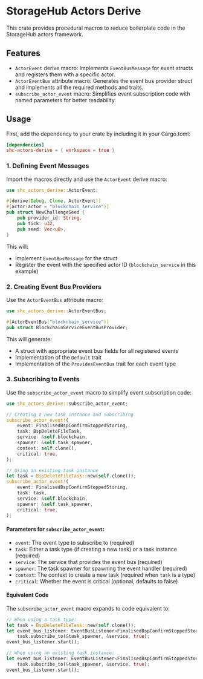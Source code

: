 # StorageHub Actors Derive

This crate provides procedural macros to reduce boilerplate code in the StorageHub actors framework.

## Features

- `ActorEvent` derive macro: Implements `EventBusMessage` for event structs and registers them with a specific actor.
- `ActorEventBus` attribute macro: Generates the event bus provider struct and implements all the required methods and traits.
- `subscribe_actor_event` macro: Simplifies event subscription code with named parameters for better readability.

## Usage

First, add the dependency to your crate by including it in your Cargo.toml:

```toml
[dependencies]
shc-actors-derive = { workspace = true }
```

### 1. Defining Event Messages

Import the macros directly and use the `ActorEvent` derive macro:

```rust
use shc_actors_derive::ActorEvent;

#[derive(Debug, Clone, ActorEvent)]
#[actor(actor = "blockchain_service")]
pub struct NewChallengeSeed {
    pub provider_id: String,
    pub tick: u32,
    pub seed: Vec<u8>,
}
```

This will:
- Implement `EventBusMessage` for the struct
- Register the event with the specified actor ID (`blockchain_service` in this example)

### 2. Creating Event Bus Providers

Use the `ActorEventBus` attribute macro:

```rust
use shc_actors_derive::ActorEventBus;

#[ActorEventBus("blockchain_service")]
pub struct BlockchainServiceEventBusProvider;
```

This will generate:
- A struct with appropriate event bus fields for all registered events
- Implementation of the `Default` trait
- Implementation of the `ProvidesEventBus` trait for each event type

### 3. Subscribing to Events

Use the `subscribe_actor_event` macro to simplify event subscription code:

```rust
use shc_actors_derive::subscribe_actor_event;

// Creating a new task instance and subscribing
subscribe_actor_event!(
    event: FinalisedBspConfirmStoppedStoring,
    task: BspDeleteFileTask,
    service: &self.blockchain,
    spawner: &self.task_spawner,
    context: self.clone(),
    critical: true,
);

// Using an existing task instance
let task = BspDeleteFileTask::new(self.clone());
subscribe_actor_event!(
    event: FinalisedBspConfirmStoppedStoring,
    task: task,
    service: &self.blockchain,
    spawner: &self.task_spawner,
    critical: true,
);
```

#### Parameters for `subscribe_actor_event`:

- `event`: The event type to subscribe to (required)
- `task`: Either a task type (if creating a new task) or a task instance (required)
- `service`: The service that provides the event bus (required)
- `spawner`: The task spawner for spawning the event handler (required)
- `context`: The context to create a new task (required when `task` is a type)
- `critical`: Whether the event is critical (optional, defaults to false)

#### Equivalent Code

The `subscribe_actor_event` macro expands to code equivalent to:

```rust
// When using a task type:
let task = BspDeleteFileTask::new(self.clone());
let event_bus_listener: EventBusListener<FinalisedBspConfirmStoppedStoring, _> =
    task.subscribe_to(&task_spawner, &service, true);
event_bus_listener.start();

// When using an existing task instance:
let event_bus_listener: EventBusListener<FinalisedBspConfirmStoppedStoring, _> =
    task.subscribe_to(&task_spawner, &service, true);
event_bus_listener.start();
```
